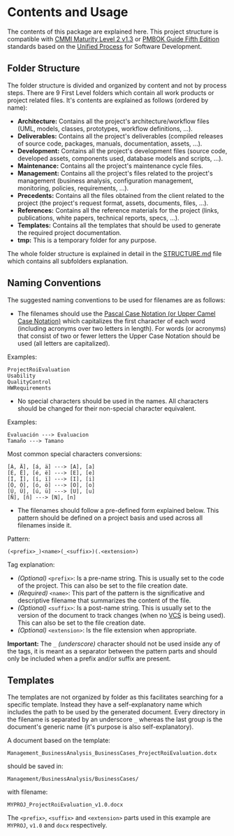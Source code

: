 # Contents and Usage

The contents of this package are explained here. This project structure is compatible with [CMMI Maturity Level 2 v1.3](CMMI.md) or [PMBOK Guide Fifth Edition](PMBOK.md) standards based on the [Unified Process](UP.md) for Software Development. 

## Folder Structure

The folder structure is divided and organized by content and not by process steps. There are 9 First Level folders which contain all work products or project related files. It's contents are explained as follows (ordered by name):

* **Architecture:** Contains all the project's architecture/workflow files (UML, models, classes, prototypes, workflow definitions, ...).
* **Deliverables:** Contains all the project's deliverables (compiled releases of source code, packages, manuals, documentation, assets, ...).
* **Development:** Contains all the project's development files (source code, developed assets, components used, database models and scripts, ...).
* **Maintenance:** Contains all the project's maintenance cycle files.
* **Management:** Contains all the project's files related to the project's management (business analysis, configuration management, monitoring, policies, requirements, ...).
* **Precedents:** Contains all the files obtained from the client related to the project (the project's request format, assets, documents, files, ...).
* **References:** Contains all the reference materials for the project (links, publications, white papers, technical reports, specs, ...).
* **Templates:** Contains all the templates that should be used to generate the required project documentation.
* **tmp:** This is a temporary folder for any purpose.

The whole folder structure is explained in detail in the [STRUCTURE.md](STRUCTURE.md) file which contains all subfolders explanation.

## Naming Conventions

The suggested naming conventions to be used for filenames are as follows:

* The filenames should use the [Pascal Case Notation (or Upper Camel Case Notation)](http://en.wikipedia.org/wiki/CamelCase) which capitalizes the first character of each word (including acronyms over two letters in length). For words (or acronyms) that consist of two or fewer letters the Upper Case Notation should be used (all letters are capitalized).

Examples:

	ProjectRoiEvaluation
	Usability
	QualityControl
	HWRequirements

* No special characters should be used in the names. All characters should be changed for their non-special character equivalent.

Examples:

	Evaluación ---> Evaluacion
	Tamaño ---> Tamano

Most common special characters conversions:

	[Á, Ä], [á, ä] ---> [A], [a]
	[É, Ë], [é, ë] ---> [E], [e]
	[Í, Ï], [í, ï] ---> [I], [i]
	[Ó, Ö], [ó, ö] ---> [O], [o]
	[Ú, Ü], [ú, ü] ---> [U], [u]
	[Ñ], [ñ] ---> [N], [n]

* The filenames should follow a pre-defined form explained below. This pattern should be defined on a project basis and used across all filenames inside it.

Pattern:

	(<prefix>_)<name>(_<suffix>)(.<extension>)

Tag explanation:

* _(Optional)_ `<prefix>`: Is a pre-name string. This is usually set to the code of the project. This can also be set to the file creation date.
* _(Required)_ `<name>`: This part of the pattern is the significative and descriptive filename that summarizes the content of the file.
* _(Optional)_ `<suffix>`: Is a post-name string. This is usually set to the version of the document to track changes (when no [VCS](http://en.wikipedia.org/wiki/Revision_control) is being used). This can also be set to the file creation date.
* _(Optional)_ `<extension>`: Is the file extension when appropriate.

**Important:** The `_` _(underscore)_ character should not be used inside any of the tags, it is meant as a separator between the pattern parts and should only be included when a prefix and/or suffix are present. 

## Templates

The templates are not organized by folder as this facilitates searching for a specific template. Instead they have a self-explanatory name which includes the path to be used by the generated document. Every directory in the filename is separated by an underscore `_` whereas the last group is the document's generic name (it's purpose is also self-explanatory).

A document based on the template:

	Management_BusinessAnalysis_BusinessCases_ProjectRoiEvaluation.dotx

should be saved in:

	Management/BusinessAnalysis/BusinessCases/

with filename:

	MYPROJ_ProjectRoiEvaluation_v1.0.docx

The `<prefix>`, `<suffix>` and `<extension>` parts used in this example are `MYPROJ`, `v1.0` and `docx` respectively.


